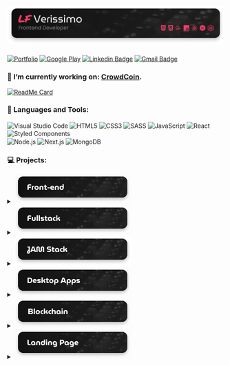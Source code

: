 # [<img alt="Logo LF Verissimo - Front-end Developer" src="./images/banner.png" />](https://lfverissimo.com)

[![Portfolio](https://img.shields.io/badge/-https://lfverissimo.com-2E2D2E?style=for-the-badge&labelColor=FD3A69&label=Portfolio&link=https://lfverissimo.com)](https://lfverissimo.com)
[![Google Play](https://img.shields.io/badge/-LF%20Verissimo-2E2D2E?style=for-the-badge&labelColor=FD3A69&logo=google-play&logoColor=white&link=https://play.google.com/store/apps/developer?id=LF+Verissimo)](https://play.google.com/store/apps/developer?id=LF+Verissimo)
[![Linkedin Badge](https://img.shields.io/badge/-LF%20Verissimo-2E2D2E?style=for-the-badge&labelColor=FD3A69&logo=linkedin&logoColor=white&link=https://www.linkedin.com/in/luiz-fernando-veríssimo-485323164)](https://www.linkedin.com/in/luiz-fernando-veríssimo-485323164)
[![Gmail Badge](https://img.shields.io/badge/-luizfverissimo@gmail.com-2E2D2E?style=for-the-badge&labelColor=FD3A69&logo=gmail&logoColor=white&link=mailto:uizfverissimo@gmail.com)](mailto:luizfverissimo@gmail.com)


### 🚧 I’m currently working on: [CrowdCoin](https://github.com/luizfverissimo/crowdcoin).
[![ReadMe Card](https://github-readme-stats.vercel.app/api/pin/?username=luizfverissimo&repo=crowdcoin&theme=bear)](https://github.com/luizfverissimo/crowdcoin)


### 🔧 Languages and Tools:
<img align="center" alt="Visual Studio Code" src="https://img.shields.io/badge/-VS%20Code-2E2D2E?style=flat-square&labelColor=FD3A69&logo=visual-studio-code&logoColor=white" /> <img align="center" alt="HTML5" src="https://img.shields.io/badge/-HTML5-2E2D2E?style=flat-square&labelColor=FD3A69&logo=HTML5&logoColor=white" /> <img align="center" alt="CSS3" src="https://img.shields.io/badge/-CSS3-2E2D2E?style=flat-square&labelColor=FD3A69&logo=css3&logoColor=white" /> <img align="center" alt="SASS" src="https://img.shields.io/badge/-Sass-2E2D2E?style=flat-square&labelColor=FD3A69&logo=sass&logoColor=white" /> <img align="center" alt="JavaScript" src="https://img.shields.io/badge/-JavaScript-2E2D2E?style=flat-square&labelColor=FD3A69&logo=javascript&logoColor=white" /> <img align="center" alt="React" src="https://img.shields.io/badge/-React-2E2D2E?style=flat-square&labelColor=FD3A69&logo=react&logoColor=white" /> <img align="center" alt="Styled Components" src="https://img.shields.io/badge/-Styled%20Components-2E2D2E?style=flat-square&labelColor=FD3A69&logo=styled-components&logoColor=white" /><br />
<img align="center" alt="Node.js" src="https://img.shields.io/badge/-Node.js-2E2D2E?style=flat-square&labelColor=FD3A69&logo=node.js&logoColor=white" /> <img align="center" alt="Next.js" src="https://img.shields.io/badge/-Next.js-2E2D2E?style=flat-square&labelColor=FD3A69&logo=next.js&logoColor=white" /> <img align="center" alt="MongoDB" src="https://img.shields.io/badge/-MongoDB-2E2D2E?style=flat-square&labelColor=FD3A69&logo=mongodb&logoColor=white" />
<br />


### 💻 Projects:

<details>
  <summary><img src="/images/frontend.png" alt="frontend"></summary>

  [![ReadMe Card](https://github-readme-stats.vercel.app/api/pin/?username=luizfverissimo&repo=bio-link&theme=bear)](https://github.com/luizfverissimo/bio-link)<br/>
  [![ReadMe Card](https://github-readme-stats.vercel.app/api/pin/?username=luizfverissimo&repo=promo-spider-web&theme=bear)](https://github.com/luizfverissimo/promo-spider-web)<br/>
  [![ReadMe Card](https://github-readme-stats.vercel.app/api/pin/?username=luizfverissimo&repo=pokedex-svelte&theme=bear)](https://github.com/luizfverissimo/pokedex-svelte)<br/>
  [![ReadMe Card](https://github-readme-stats.vercel.app/api/pin/?username=luizfverissimo&repo=octo-battle&theme=bear)](https://github.com/luizfverissimo/octo-battle)<br/>
  [![ReadMe Card](https://github-readme-stats.vercel.app/api/pin/?username=luizfverissimo&repo=the-old-book&theme=bear)](https://github.com/luizfverissimo/the-old-book)
</details>

<details>
  <summary><img src="/images/fullstack.png" alt="fullstack"></summary>

  [![ReadMe Card](https://github-readme-stats.vercel.app/api/pin/?username=luizfverissimo&repo=offer-aggregator&theme=bear)](https://github.com/luizfverissimo/offer-aggregator)<br/>
  [![ReadMe Card](https://github-readme-stats.vercel.app/api/pin/?username=luizfverissimo&repo=url-shortener&theme=bear)](https://github.com/luizfverissimo/url-shortener)<br/>
  [![ReadMe Card](https://github-readme-stats.vercel.app/api/pin/?username=luizfverissimo&repo=ruptiva-code-challenge-top10&theme=bear)](https://github.com/luizfverissimo/ruptiva-code-challenge-top10)
</details>

<details>
  <summary><img src="/images/jamstack.png" alt="jamstack"></summary>

  [![ReadMe Card](https://github-readme-stats.vercel.app/api/pin/?username=luizfverissimo&repo=dms-ecommerce&theme=bear)](https://github.com/luizfverissimo/dms-ecommerce)<br/>
  [![ReadMe Card](https://github-readme-stats.vercel.app/api/pin/?username=luizfverissimo&repo=birds-of-brazil-portfolio&theme=bear)](https://github.com/luizfverissimo/birds-of-brazil-portfolio)<br/>
  [![ReadMe Card](https://github-readme-stats.vercel.app/api/pin/?username=luizfverissimo&repo=free-games-aggregator&theme=bear)](https://github.com/luizfverissimo/free-games-aggregator)<br/>
</details>

<details>
  <summary><img src="/images/desktop.png" alt="desktop"></summary>

  [![ReadMe Card](https://github-readme-stats.vercel.app/api/pin/?username=luizfverissimo&repo=whatsapp-message-sender&theme=bear)](https://github.com/luizfverissimo/whatsapp-message-sender)<br/>
  [![ReadMe Card](https://github-readme-stats.vercel.app/api/pin/?username=luizfverissimo&repo=moveit-electron&theme=bear)](https://github.com/luizfverissimo/moveit-electron)<br/>
  [![ReadMe Card](https://github-readme-stats.vercel.app/api/pin/?username=luizfverissimo&repo=react-electron-router-boilerplate&theme=bear)](https://github.com/luizfverissimo/react-electron-router-boilerplate)
</details>

<details>
  <summary><img src="/images/blockchain.png" alt="Blockchain"></summary>

  [![ReadMe Card](https://github-readme-stats.vercel.app/api/pin/?username=luizfverissimo&repo=crowdcoin&theme=bear)](https://github.com/luizfverissimo/crowdcoin)<br/>
  [![ReadMe Card](https://github-readme-stats.vercel.app/api/pin/?username=luizfverissimo&repo=darumaGL-nft&theme=bear)](https://github.com/luizfverissimo/darumaGL-nft)
</details>

<details>
  <summary><img src="/images/landing.png" alt="landing"></summary>


[![ReadMe Card](https://github-readme-stats.vercel.app/api/pin/?username=luizfverissimo&repo=nerdcast-rpg-player&theme=bear)](https://github.com/luizfverissimo/nerdcast-rpg-player)<br/>
[![ReadMe Card](https://github-readme-stats.vercel.app/api/pin/?username=luizfverissimo&repo=portfolio-3&theme=bear)](https://github.com/luizfverissimo/portfolio-3)<br/>
[![ReadMe Card](https://github-readme-stats.vercel.app/api/pin/?username=luizfverissimo&repo=portfolio-2&theme=bear)](https://github.com/luizfverissimo/portfolio-2)<br/>
[![ReadMe Card](https://github-readme-stats.vercel.app/api/pin/?username=luizfverissimo&repo=portfolio&theme=bear)](https://github.com/luizfverissimo/portfolio)

</details>